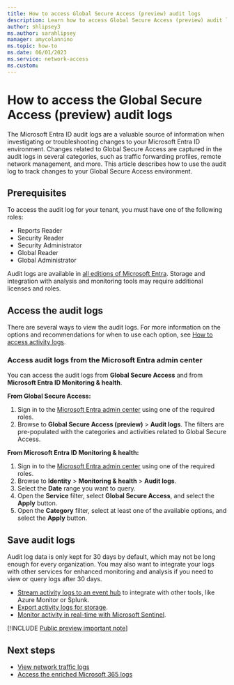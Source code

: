 ```yaml
---
title: How to access Global Secure Access (preview) audit logs
description: Learn how to access Global Secure Access (preview) audit logs.
author: shlipsey3
ms.author: sarahlipsey
manager: amycolannino
ms.topic: how-to
ms.date: 06/01/2023
ms.service: network-access
ms.custom: 
---
```


# How to access the Global Secure Access (preview) audit logs

The Microsoft Entra ID audit logs are a valuable source of information when investigating or troubleshooting changes to your Microsoft Entra ID environment. Changes related to Global Secure Access are captured in the audit logs in several categories, such as traffic forwarding profiles, remote network management, and more. This article describes how to use the audit log to track changes to your Global Secure Access environment.

## Prerequisites

To access the audit log for your tenant, you must have one of the following roles: 

- Reports Reader
- Security Reader
- Security Administrator
- Global Reader
- Global Administrator

Audit logs are available in [all editions of Microsoft Entra](/azure/active-directory/reports-monitoring/concept-audit-logs). Storage and integration with analysis and monitoring tools may require additional licenses and roles.

## Access the audit logs

There are several ways to view the audit logs. For more information on the options and recommendations for when to use each option, see [How to access activity logs](/azure/active-directory/reports-monitoring/howto-access-activity-logs).

### Access audit logs from the Microsoft Entra admin center

You can access the audit logs from **Global Secure Access** and from **Microsoft Entra ID Monitoring & health**.

**From Global Secure Access:**
1. Sign in to the [Microsoft Entra admin center](https://entra.microsoft.com/) using one of the required roles.
1. Browse to **Global Secure Access (preview)** > **Audit logs**. The filters are pre-populated with the categories and activities related to Global Secure Access.

**From Microsoft Entra ID Monitoring & health:**
1. Sign in to the [Microsoft Entra admin center](https://entra.microsoft.com/) using one of the required roles.
1. Browse to **Identity** > **Monitoring & health** > **Audit logs**.
1. Select the **Date** range you want to query.
1. Open the **Service** filter, select **Global Secure Access**, and select the **Apply** button.
1. Open the **Category** filter, select at least one of the available options, and select the **Apply** button.

## Save audit logs

Audit log data is only kept for 30 days by default, which may not be long enough for every organization. You may also want to integrate your logs with other services for enhanced monitoring and analysis if you need to view or query logs after 30 days.

- [Stream activity logs to an event hub](/azure/active-directory/reports-monitoring/tutorial-azure-monitor-stream-logs-to-event-hub) to integrate with other tools, like Azure Monitor or Splunk.
- [Export activity logs for storage](/azure/active-directory/reports-monitoring/quickstart-azure-monitor-route-logs-to-storage-account).
- [Monitor activity in real-time with Microsoft Sentinel](/azure/sentinel/quickstart-onboard).

[!INCLUDE [Public preview important note](./includes/public-preview-important-note.md)]

## Next steps

- [View network traffic logs](how-to-view-traffic-logs.md)
- [Access the enriched Microsoft 365 logs](how-to-view-enriched-logs.md)